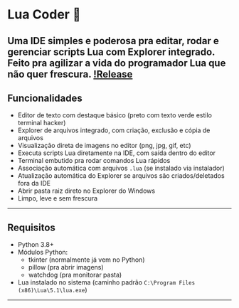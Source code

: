 # Lua Coder 🚀

Uma IDE simples e poderosa pra editar, rodar e gerenciar scripts Lua com Explorer integrado. Feito pra agilizar a vida do programador Lua que não quer frescura.
[!Release](https://github.com/ArthurLamonattoBr/LuaCoder/releases/latest)
---

## Funcionalidades

- Editor de texto com destaque básico (preto com texto verde estilo terminal hacker)  
- Explorer de arquivos integrado, com criação, exclusão e cópia de arquivos  
- Visualização direta de imagens no editor (png, jpg, gif, etc)  
- Executa scripts Lua diretamente na IDE, com saída dentro do editor  
- Terminal embutido pra rodar comandos Lua rápidos  
- Associação automática com arquivos `.lua` (se instalado via instalador)  
- Atualização automática do Explorer se arquivos são criados/deletados fora da IDE  
- Abrir pasta raiz direto no Explorer do Windows  
- Limpo, leve e sem frescura  

---

## Requisitos

- Python 3.8+  
- Módulos Python:  
  - tkinter (normalmente já vem no Python)  
  - pillow (pra abrir imagens)  
  - watchdog (pra monitorar pasta)  
- Lua instalado no sistema (caminho padrão `C:\Program Files (x86)\Lua\5.1\lua.exe`)

---
